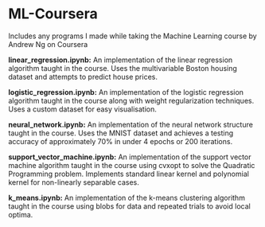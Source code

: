 # ML-Coursera
Includes any programs I made while taking the Machine Learning course by Andrew Ng on Coursera

**linear_regression.ipynb:** An implementation of the linear regression algorithm taught in the course. Uses the multivariable Boston housing dataset and attempts to predict house prices.

**logistic_regression.ipynb:** An implementation of the logistic regression algorithm taught in the course along with weight regularization techniques. Uses a custom dataset for easy visualisation.

**neural_network.ipynb:** An implementation of the neural network structure taught in the course. Uses the MNIST dataset and achieves a testing accuracy of approximately 70% in under 4 epochs or 200 iterations.

**support_vector_machine.ipynb:** An implementation of the support vector machine algorithm taught in the course using cvxopt to solve the Quadratic Programming problem. Implements standard linear kernel and polynomial kernel for non-linearly separable cases.

**k_means.ipynb:** An implementation of the k-means clustering algorithm taught in the course using blobs for data and repeated trials to avoid local optima.

